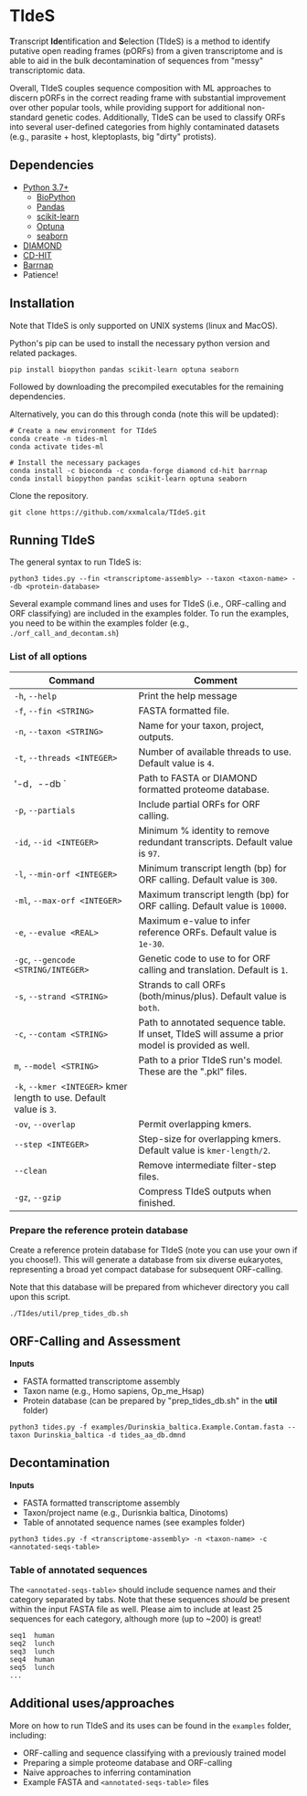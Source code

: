 # TIdeS

**T**ranscript **Ide**ntification and **S**election (TIdeS) is a method to identify putative open reading frames (pORFs) from a given transcriptome and is able to aid in the bulk decontamination of sequences from "messy" transcriptomic data. 

Overall, TIdeS couples sequence composition with ML approaches to discern pORFs in the correct reading frame with substantial improvement over other popular tools, while providing support for additional non-standard genetic codes. Additionally, TIdeS can be used to classify ORFs into several user-defined categories from highly contaminated datasets (e.g., parasite + host, kleptoplasts, big "dirty" protists).

## Dependencies
+ [Python 3.7+](https://www.python.org/downloads/)
  - [BioPython](https://biopython.org/wiki/Download)
  - [Pandas](https://pandas.pydata.org/)
  - [scikit-learn](https://scikit-learn.org/stable/)
  - [Optuna](https://optuna.org/#installation)
  - [seaborn](https://seaborn.pydata.org/installing.html)
+ [DIAMOND](https://github.com/bbuchfink/diamond)
+ [CD-HIT](https://github.com/weizhongli/cdhit)
+ [Barrnap](https://github.com/tseemann/barrnap)
+ Patience!

## Installation
Note that TIdeS is only supported on UNIX systems (linux and MacOS).

Python's pip can be used to install the necessary python version and related packages.

```
pip install biopython pandas scikit-learn optuna seaborn
```

Followed by downloading the precompiled executables for the remaining dependencies.

Alternatively, you can do this through conda (note this will be updated):
```
# Create a new environment for TIdeS
conda create -n tides-ml
conda activate tides-ml

# Install the necessary packages
conda install -c bioconda -c conda-forge diamond cd-hit barrnap
conda install biopython pandas scikit-learn optuna seaborn
```

Clone the repository.
```
git clone https://github.com/xxmalcala/TIdeS.git
```

## Running TIdeS
The general syntax to run TIdeS is:

```
python3 tides.py --fin <transcriptome-assembly> --taxon <taxon-name> --db <protein-database>
```

Several example command lines and uses for TIdeS (i.e., ORF-calling and ORF classifying) are included in the examples folder. To run the examples, you need to be within the examples folder (e.g., `./orf_call_and_decontam.sh`)

### List of all options

|    Command                |  Comment  |
|---------------------------|-----------|
| `-h`, `--help`  | Print the help message |
| `-f`, `--fin <STRING>`  | FASTA formatted file. |
| `-n`,  `--taxon <STRING>`  | Name for your taxon, project, outputs. |
| `-t`, `--threads <INTEGER>`  | Number of available threads to use. Default value is `4`. |
| '-d`, `--db <STRING>`  | Path to FASTA or DIAMOND formatted proteome database. |
|`-p`, `--partials`  | Include partial ORFs for ORF calling. |
|`-id`, `--id <INTEGER>`  | Minimum % identity to remove redundant transcripts. Default value is `97`. |
|`-l`, `--min-orf <INTEGER>`  | Minimum transcript length (bp) for ORF calling. Default value is `300`. |
|`-ml`, `--max-orf <INTEGER>`  | Maximum transcript length (bp) for ORF calling. Default value is `10000`. |
|`-e`, `--evalue <REAL>`  | Maximum e-value to infer reference ORFs. Default value is `1e-30`. |
|`-gc`, `--gencode <STRING/INTEGER>`  | Genetic code to use to for ORF calling and translation. Default is `1`. |
|`-s`, `--strand <STRING>`  | Strands to call ORFs (both/minus/plus). Default value is `both`. |
|`-c`, `--contam <STRING>`  | Path to annotated sequence table. If unset, TIdeS will assume a prior model is provided as well. |
| `m`, `--model <STRING>`  | Path to a prior TIdeS run's model. These are the ".pkl" files. |
|`-k`, `--kmer <INTEGER>`   kmer length to use. Default value is `3`. |
|`-ov`, `--overlap`  | Permit overlapping kmers. |
|`--step <INTEGER>`  | Step-size for overlapping kmers. Default value is `kmer-length/2`. | 
|`--clean`  | Remove intermediate filter-step files. |
|`-gz`, `--gzip`  | Compress TIdeS outputs when finished. | 

### Prepare the reference protein database
Create a reference protein database for TIdeS (note you can use your own if you choose!).
This will generate a database from six diverse eukaryotes, representing a broad yet compact database for subsequent ORF-calling.

Note that this database will be prepared from whichever directory you call upon this script.

```
./TIdes/util/prep_tides_db.sh
```

## ORF-Calling and Assessment
**Inputs**
- FASTA formatted transcriptome assembly
- Taxon name (e.g., Homo sapiens, Op_me_Hsap)
- Protein database (can be prepared by "prep_tides_db.sh" in the **util** folder)

```
python3 tides.py -f examples/Durinskia_baltica.Example.Contam.fasta --taxon Durinskia_baltica -d tides_aa_db.dmnd
```

## Decontamination
**Inputs**
- FASTA formatted transcriptome assembly
- Taxon/project name (e.g., Durisnkia baltica, Dinotoms)
- Table of annotated sequence names (see examples folder)

```
python3 tides.py -f <transcriptome-assembly> -n <taxon-name> -c <annotated-seqs-table>
```
### Table of annotated sequences
The `<annotated-seqs-table>` should include sequence names and their category separated by tabs. Note that these sequences _should_ be present within the input FASTA file as well. Please aim to include at least 25 sequences for each category, although more (up to ~200) is great!

```
seq1  human
seq2  lunch
seq3  lunch
seq4  human
seq5  lunch
...
```

## Additional uses/approaches
More on how to run TIdeS and its uses can be found in the ```examples``` folder, including:
+ ORF-calling and sequence classifying with a previously trained model
+ Preparing a simple proteome database and ORF-calling
+ Naive approaches to inferring contamination
+ Example FASTA and `<annotated-seqs-table>` files
